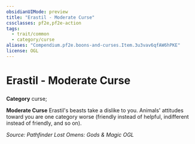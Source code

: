 ```yaml
---
obsidianUIMode: preview
title: "Erastil - Moderate Curse"
cssclasses: pf2e,pf2e-action
tags:
  - trait/common
  - category/curse
aliases: "Compendium.pf2e.boons-and-curses.Item.3u3vav6qfAW6hPKE"
license: OGL
---
```

# Erastil - Moderate Curse

### 

**Category** curse; 




**Moderate Curse** Erastil's beasts take a dislike to you. Animals' attitudes toward you are one category worse (friendly instead of helpful, indifferent instead of friendly, and so on).

*Source: Pathfinder Lost Omens: Gods & Magic*
*OGL*